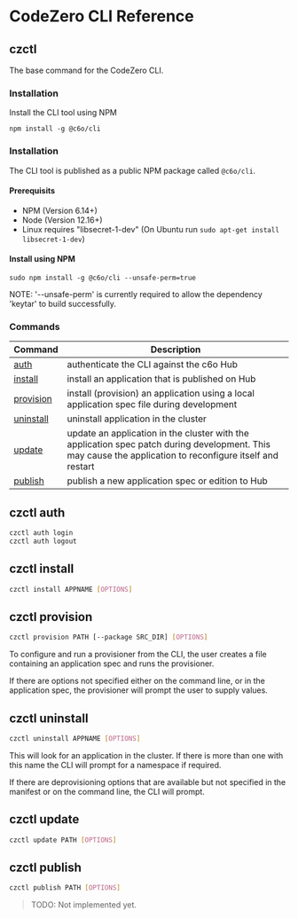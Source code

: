 <!-- markdownlint-disable MD040 MD024 MD033 -->

# CodeZero CLI Reference

## czctl

The base command for the CodeZero CLI.

### Installation

Install the CLI tool using NPM

```
npm install -g @c6o/cli
```

### Installation

The CLI tool is published as a public NPM package called `@c6o/cli`.

#### Prerequisits

- NPM (Version 6.14+)
- Node (Version 12.16+)
- Linux requires "libsecret-1-dev" (On Ubuntu run `sudo apt-get install libsecret-1-dev`)

#### Install using NPM

```
sudo npm install -g @c6o/cli --unsafe-perm=true
```

NOTE: '--unsafe-perm' is currently required to allow the dependency 'keytar' to build successfully.

### Commands

| Command                 | Description                                                                                                                                               |
| ----------------------- | --------------------------------------------------------------------------------------------------------------------------------------------------------- |
| [auth](#auth)           | authenticate the CLI against the c6o Hub                                                                                                                  |
| [install](#install)     | install an application that is published on Hub                                                                                                           |
| [provision](#provision) | install (provision) an application using a local application spec file during development                                                                 |
| [uninstall](#uninstall) | uninstall application in the cluster                                                                                                                      |
| [update](#update)       | update an application in the cluster with the application spec patch during development. This may cause the application to reconfigure itself and restart |
| [publish](#publish)     | publish a new application spec or edition to Hub                                                                                                          |

<a name="auth" id="auth"></a>

## czctl auth

```bash
czctl auth login
czctl auth logout
```

<a name="install" id="install"></a>

## czctl install

```bash
czctl install APPNAME [OPTIONS]
```

<a name="provision" id="provision"></a>

## czctl provision

```bash
czctl provision PATH [--package SRC_DIR] [OPTIONS]
```

To configure and run a provisioner from the CLI, the user creates a file containing an application spec and runs the provisioner.

If there are options not specified either on the command line, or in the application spec, the provisioner will prompt the user to supply values.

<a name="uninstall" id="uninstall"></a>

## czctl uninstall

```bash
czctl uninstall APPNAME [OPTIONS]
```

This will look for an application in the cluster. If there is more than one with this name the CLI will prompt for a namespace if required.

If there are deprovisioning options that are available but not specified in the manifest or on the command line, the CLI will prompt.

<a name="update" id="update"></a>

## czctl update

```bash
czctl update PATH [OPTIONS]
```

<a name="publish" id="publish"></a>

## czctl publish

```bash
czctl publish PATH [OPTIONS]
```

> TODO: Not implemented yet.

